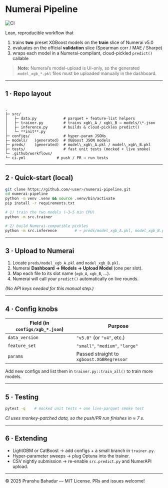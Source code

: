 # Numerai Pipeline

![CI](https://github.com/Pranshu-Bahadur/numerai-pipeline/actions/workflows/ci.yml/badge.svg)

Lean, reproducible workflow that

1. trains **two** preset XGBoost models on the **train** slice of Numerai v5.0  
2. evaluates on the official **validation** slice (Spearman corr / MAE / Sharpe)  
3. wraps each model in a Numerai-compliant, cloud-pickled `predict()` callable  

> **Note:** Numerai’s model-upload is UI-only, so the generated
> `model_xgb_*.pkl` files must be uploaded manually in the dashboard.

---

## 1 · Repo layout

```

.
├─ src/
│   ├─ data.py            # parquet + feature-list helpers
│   ├─ trainer.py         # trains xgb\_A / xgb\_B → models/\*.json
│   ├─ inference.py       # builds & cloud-pickles predict()
│   └─ **init**.py
├─ configs/               # hyper-param JSONs
├─ models/   (generated)  # XGBoost JSON models
├─ preds/    (generated)  # model\_xgb\_A.pkl / model\_xgb\_B.pkl
├─ tests/                 # fast unit tests (mocked + live smoke)
└─ .github/workflows/
└─ ci.yml              # push / PR → run tests

````

---

## 2 · Quick-start (local)

```bash
git clone https://github.com/<user>/numerai-pipeline.git
cd numerai-pipeline
python -m venv .venv && source .venv/bin/activate
pip install -r requirements.txt

# 1) train the two models (~3–5 min CPU)
python -m src.trainer

# 2) build Numerai-compatible pickles
python -m src.inference        # → preds/model_xgb_A.pkl, model_xgb_B.pkl
````

---

## 3 · Upload to Numerai

1. Locate `preds/model_xgb_A.pkl` and `model_xgb_B.pkl`.
2. Numerai **Dashboard → Models → Upload Model** (one per slot).
3. Map each file to its slot name (`xgb_A`, `xgb_B`, …).
4. Numerai will call your `predict()` automatically on live rounds.

*(No API keys needed for this manual step.)*

---

## 4 · Config knobs

| Field (in `configs/xgb_*.json`) | Purpose                                   |
| ------------------------------- | ----------------------------------------- |
| `data_version`                  | `"v5.0"` (or `"v4"`, etc.)                |
| `feature_set`                   | `"small"`, `"medium"`, `"large"`          |
| `params`                        | Passed straight to `xgboost.XGBRegressor` |

Add new configs and list them in `trainer.py::train_all()` to train more models.

---

## 5 · Testing

```bash
pytest -q    # mocked unit tests + one live-parquet smoke test
```

*CI uses monkey-patched data, so the push/PR run finishes in ≈ 7 s.*

---

## 6 · Extending

* LightGBM or CatBoost → add configs + a small branch in `trainer.py`.
* Hyper-parameter sweeps → plug Optuna into the trainer.
* CSV nightly submission → re-enable `src.predict.py` and NumerAPI upload.

---

© 2025 Pranshu Bahadur — MIT License. PRs and issues welcome!

```
```

